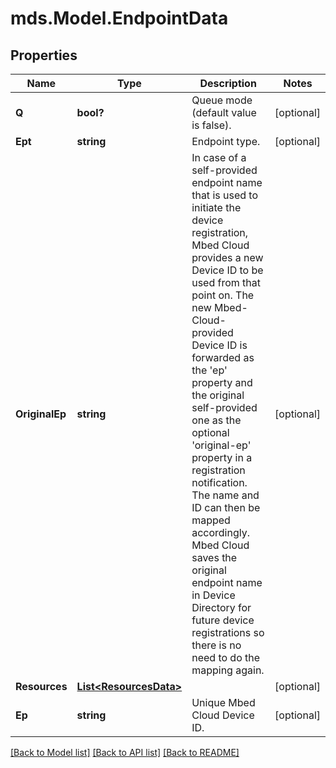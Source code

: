 # mds.Model.EndpointData
## Properties

Name | Type | Description | Notes
------------ | ------------- | ------------- | -------------
**Q** | **bool?** | Queue mode (default value is false). | [optional] 
**Ept** | **string** | Endpoint type. | [optional] 
**OriginalEp** | **string** | In case of a self-provided endpoint name that is used to initiate the device registration, Mbed Cloud provides a new Device ID to be used from that point on. The new Mbed-Cloud-provided Device ID is forwarded as the &#39;ep&#39; property and the original self-provided one as the optional &#39;original-ep&#39; property in a registration notification. The name and ID can then be mapped accordingly. Mbed Cloud saves the original endpoint name in Device Directory for future device registrations so there is no need to do the mapping again.   | [optional] 
**Resources** | [**List&lt;ResourcesData&gt;**](ResourcesData.md) |  | [optional] 
**Ep** | **string** | Unique Mbed Cloud Device ID. | [optional] 

[[Back to Model list]](../README.md#documentation-for-models) [[Back to API list]](../README.md#documentation-for-api-endpoints) [[Back to README]](../README.md)


